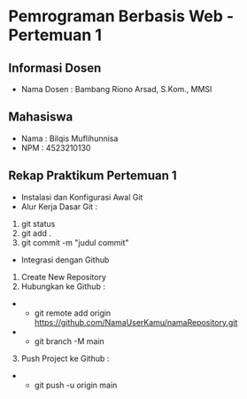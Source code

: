 # Pemrograman Berbasis Web - Pertemuan 1
## Informasi Dosen
- Nama Dosen : Bambang Riono Arsad, S.Kom., MMSI
## Mahasiswa
- Nama : Bilqis Muflihunnisa 
- NPM : 4523210130
## Rekap Praktikum Pertemuan 1
- Instalasi dan Konfigurasi Awal Git
- Alur Kerja Dasar Git :
1. git status
2. git add .
3. git commit -m "judul commit"
- Integrasi dengan Github
1. Create New Repository
2. Hubungkan ke Github : 
- - git remote add origin
https://github.com/NamaUserKamu/namaRepository.git
- - git branch -M main
3. Push Project ke Github : 
- - git push -u origin main

